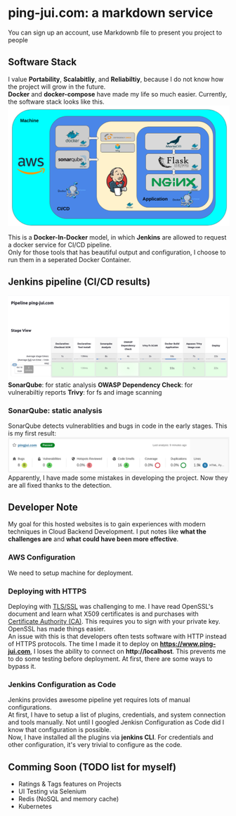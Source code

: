 # ping-jui.com: a markdown service
You can sign up an account, use Markdownb file to present you project to people


## Software Stack
I value **Portability**, **Scalabitliy**, and **Reliabiltiy**, because I do not know how the project will grow in the future.  
**Docker** and **docker-compose** have made my life so much easier.
Currently, the software stack looks like this.
![Software Stack](https://github.com/pingjuiliao/ping-jui.com_public/blob/main/img/software_stack.png?raw=true)

This is a **Docker-In-Docker** model, in which **Jenkins** are allowed to request a docker service for CI/CD pipeline.  
Only for those tools that has beautiful output and configuration, I choose to run them in a seperated Docker Container.  


## Jenkins pipeline (CI/CD results)
![jenkins_pipeline](https://github.com/pingjuiliao/ping-jui.com_public/blob/main/img/jenkins_pipeline.png?raw=true)
**SonarQube**: for static analysis
**OWASP Dependency Check**: for vulnerabiltiy reports
**Trivy**: for fs and image scanning


### SonarQube: static analysis
SonarQube detects vulnerablities and bugs in code in the early stages.
This is my first result:
![sonarqube_result_buggy](https://github.com/pingjuiliao/ping-jui.com_public/blob/main/img/sonarqube_result_buggy.png?raw=true)
Apparently, I have made some mistakes in developing the project. Now they are all fixed thanks to the detection.


## Developer Note
My goal for this hosted websites is to gain experiences with modern techniques in Cloud Backend Development.
I put notes like **what the challenges are** and **what could have been more effective**.

### AWS Configuration
We need to setup machine for deployment.

### Deploying with HTTPS
Deploying with [TLS/SSL](https://en.wikipedia.org/wiki/Transport_Layer_Security) was challenging to me. I have read OpenSSL's document and learn what X509 certificates is and purchases with [Certificate Authority (CA)](https://en.wikipedia.org/wiki/Certificate_authority). This requires you to sign with your private key. OpenSSL has made things easier.  
An issue with this is that developers often tests software with HTTP instead of HTTPS protocols. The time I made it to deploy on **https://www.ping-jui.com**, I loses the ability to connect on **http://localhost**. This prevents me to do some testing before deployment. At first, there are some ways to bypass it.

### Jenkins Configuration as Code
Jenkins provides awesome pipeline yet requires lots of manual configurations.  
At first, I have to setup a list of plugins, credentials, and system connection and tools manually.
Not until I googled Jenkisn Configuration as Code did I know that configuration is possible.  
Now, I have installed all the plugins via **jenkins CLI**.
For credentials and other configuration, it's very trivial to configure as the code.

## Comming Soon (TODO list for myself)
+ Ratings & Tags features on Projects
+ UI Testing via Selenium
+ Redis (NoSQL and memory cache)
+ Kubernetes
